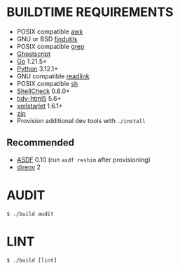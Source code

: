 # BUILDTIME REQUIREMENTS

* POSIX compatible [awk](https://pubs.opengroup.org/onlinepubs/9699919799/utilities/awk.html)
* GNU or BSD [findutils](https://en.wikipedia.org/wiki/Find_(Unix))
* POSIX compatible [grep](https://pubs.opengroup.org/onlinepubs/9699919799/utilities/grep.html)
* [Ghostscript](https://www.ghostscript.com/)
* [Go](https://go.dev/) 1.21.5+
* [Python](https://www.python.org/) 3.12.1+
* GNU compatible [readlink](https://www.gnu.org/software/coreutils/manual/html_node/readlink-invocation.html)
* POSIX compatible [sh](https://pubs.opengroup.org/onlinepubs/9699919799/utilities/sh.html)
* [ShellCheck](https://www.shellcheck.net/) 0.8.0+
* [tidy-html5](https://github.com/htacg/tidy-html5) 5.6+
* [xmlstarlet](https://xmlstar.sourceforge.net/) 1.6.1+
* [zip](https://linux.die.net/man/1/zip)
* Provision additional dev tools with `./install`

## Recommended

* [ASDF](https://asdf-vm.com/) 0.10 (run `asdf reshim` after provisioning)
* [direnv](https://direnv.net/) 2

# AUDIT

```console
$ ./build audit
```

# LINT

```console
$ ./build [lint]
```
